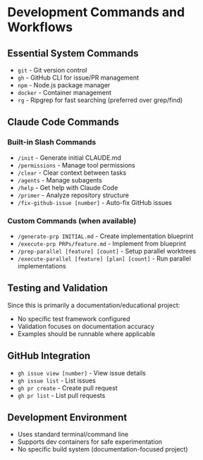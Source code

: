 # Development Commands and Workflows

## Essential System Commands
- `git` - Git version control
- `gh` - GitHub CLI for issue/PR management
- `npm` - Node.js package manager
- `docker` - Container management
- `rg` - Ripgrep for fast searching (preferred over grep/find)

## Claude Code Commands
### Built-in Slash Commands
- `/init` - Generate initial CLAUDE.md
- `/permissions` - Manage tool permissions
- `/clear` - Clear context between tasks
- `/agents` - Manage subagents
- `/help` - Get help with Claude Code
- `/primer` - Analyze repository structure
- `/fix-github-issue [number]` - Auto-fix GitHub issues

### Custom Commands (when available)
- `/generate-prp INITIAL.md` - Create implementation blueprint
- `/execute-prp PRPs/feature.md` - Implement from blueprint
- `/prep-parallel [feature] [count]` - Setup parallel worktrees
- `/execute-parallel [feature] [plan] [count]` - Run parallel implementations

## Testing and Validation
Since this is primarily a documentation/educational project:
- No specific test framework configured
- Validation focuses on documentation accuracy
- Examples should be runnable where applicable

## GitHub Integration
- `gh issue view [number]` - View issue details
- `gh issue list` - List issues
- `gh pr create` - Create pull request
- `gh pr list` - List pull requests

## Development Environment
- Uses standard terminal/command line
- Supports dev containers for safe experimentation
- No specific build system (documentation-focused project)